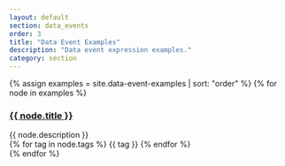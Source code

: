 ```yaml
---
layout: default
section: data_events
order: 3
title: "Data Event Examples"
description: "Data event expression examples."
category: section
---
```


<div class="row expression-examples">
  {% assign examples = site.data-event-examples | sort: "order" %}
  {% for node in examples %}
  <div class="col-xs-12 col-md-4">
    <div class="panel panel-default">
      <div class="panel-heading">
        <h3 class="panel-title"><a href="{{ node.url }}">{{ node.title }}</a></h3>
      </div>
      <div class="panel-body">
        {{ node.description }}
      </div>
      <div class="panel-footer">
        {% for tag in node.tags %}
          <span class="label label-primary">{{ tag }}</span>
        {% endfor %}
      </div>
    </div>
  </div>
  {% endfor %}
</div>
